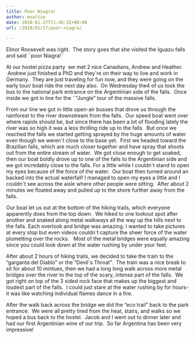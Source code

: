 ```yaml
---
title: Poor Niagra!
author: mvaltie
date: 2010-01-27T21:46:15+00:00
url: /2010/01/27/poor-niagra/

---
```

Elinor Roosevelt was right.  The story goes that she visited the Iguazu falls and said ¨poor Niagra!¨

At our hostel pizza party  we met 2 nice Canadians, Andrew and Heather.  Andrew just finished a PhD and they´re on their way to live and work in Germany.  They are just traveling for fun now, and they were going on the early tour/ boat ride the next day also.  On Wednesday the4 of us took the bus to the national park entrance on the Argentinian side of the falls.  Once inside we got in line for the ¨&#8221;Jungle&#8221; tour of the massive falls.

From our line we got in little open-air busses that drove us through the rainforest to the river downstream from the falls.  Our speed boat went over where rapids should be, but since there has been a lot of flooding lately the river was so high it was a less thrilling ride up to the falls.  But once we reached the falls we started getting sprayed by the huge amounts of water even though we weren´t close to the base yet.  First we headed toward the Brazilian falls, which are much closer together and have spray that shoots out from the entire stream of water.  We got close enough to get soaked, then our boat boldly drove up to one of the falls to the Argentinian side and we got incredably close to the falls. For a little while I couldn´t stand to open my eyes because of the force of the water.  Our boat then turned around an backed into the actual waterfall! I managed to open my eyes a little and I couldn´t see across the aisle where other people were sitting.  After about 2 minutes we floated away and pulled up to the shore further away from the falls.

Our boat let us out at the bottom of the hiking trails, which everyone apparently does from the top down.  We hiked to one lookout spot after another and snaked along metal walkways all the way up the hills next to the falls. Each overlook and bridge was amazing. I wanted to take pictures at every stop but even videos couldn´t capture the sheer force of the water plumetting over the rocks.   Most of the metal bridges were equally amazing since you could look down at the water rushing by under your feet.

After about 2 hours of hiking trails, we decided to take the train to the &#8220;garganta del Diablo&#8221; or the &#8220;Devil´s Throat&#8221;.  The train was a nice break to sit for about 10 mintues, then we had a long long walk across more metal bridges over the river to the top of the scary, intense part of the falls.  We got right on top of the 3 sided rock face that makes up the biggest and loudest part of the falls.  I could just stare at the water rushing by for hours- it was like watching individual flames dance in a fire.

After the walk back across the bridge we did the &#8220;eco trail&#8221; back to the park entrance.  We were all pretty tired from the heat, stairs, and walks so we hoped a bus back to the hostel.  Jacob and I went out to dinner later and had our first Argentinian wine of our trip.  So far Argentina has been very impressive!
